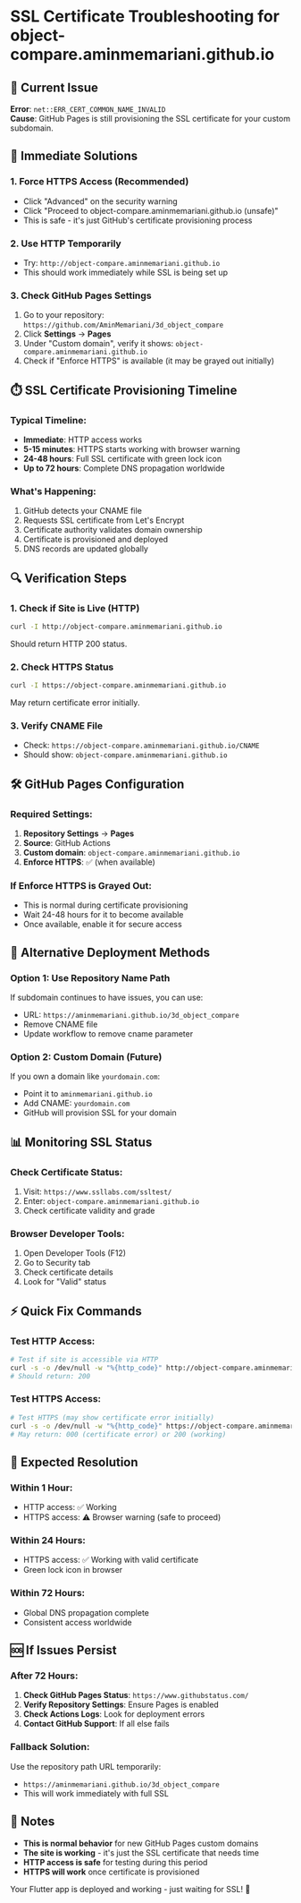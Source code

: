 # SSL Certificate Troubleshooting for object-compare.aminmemariani.github.io

## 🚨 Current Issue
**Error**: `net::ERR_CERT_COMMON_NAME_INVALID`  
**Cause**: GitHub Pages is still provisioning the SSL certificate for your custom subdomain.

## 🔧 Immediate Solutions

### 1. **Force HTTPS Access (Recommended)**
- Click "Advanced" on the security warning
- Click "Proceed to object-compare.aminmemariani.github.io (unsafe)"
- This is safe - it's just GitHub's certificate provisioning process

### 2. **Use HTTP Temporarily**
- Try: `http://object-compare.aminmemariani.github.io`
- This should work immediately while SSL is being set up

### 3. **Check GitHub Pages Settings**
1. Go to your repository: `https://github.com/AminMemariani/3d_object_compare`
2. Click **Settings** → **Pages**
3. Under "Custom domain", verify it shows: `object-compare.aminmemariani.github.io`
4. Check if "Enforce HTTPS" is available (it may be grayed out initially)

## ⏱️ SSL Certificate Provisioning Timeline

### **Typical Timeline:**
- **Immediate**: HTTP access works
- **5-15 minutes**: HTTPS starts working with browser warning
- **24-48 hours**: Full SSL certificate with green lock icon
- **Up to 72 hours**: Complete DNS propagation worldwide

### **What's Happening:**
1. GitHub detects your CNAME file
2. Requests SSL certificate from Let's Encrypt
3. Certificate authority validates domain ownership
4. Certificate is provisioned and deployed
5. DNS records are updated globally

## 🔍 Verification Steps

### 1. **Check if Site is Live (HTTP)**
```bash
curl -I http://object-compare.aminmemariani.github.io
```
Should return HTTP 200 status.

### 2. **Check HTTPS Status**
```bash
curl -I https://object-compare.aminmemariani.github.io
```
May return certificate error initially.

### 3. **Verify CNAME File**
- Check: `https://object-compare.aminmemariani.github.io/CNAME`
- Should show: `object-compare.aminmemariani.github.io`

## 🛠️ GitHub Pages Configuration

### **Required Settings:**
1. **Repository Settings** → **Pages**
2. **Source**: GitHub Actions
3. **Custom domain**: `object-compare.aminmemariani.github.io`
4. **Enforce HTTPS**: ✅ (when available)

### **If Enforce HTTPS is Grayed Out:**
- This is normal during certificate provisioning
- Wait 24-48 hours for it to become available
- Once available, enable it for secure access

## 🚀 Alternative Deployment Methods

### **Option 1: Use Repository Name Path**
If subdomain continues to have issues, you can use:
- URL: `https://aminmemariani.github.io/3d_object_compare`
- Remove CNAME file
- Update workflow to remove cname parameter

### **Option 2: Custom Domain (Future)**
If you own a domain like `yourdomain.com`:
- Point it to `aminmemariani.github.io`
- Add CNAME: `yourdomain.com`
- GitHub will provision SSL for your domain

## 📊 Monitoring SSL Status

### **Check Certificate Status:**
1. Visit: `https://www.ssllabs.com/ssltest/`
2. Enter: `object-compare.aminmemariani.github.io`
3. Check certificate validity and grade

### **Browser Developer Tools:**
1. Open Developer Tools (F12)
2. Go to Security tab
3. Check certificate details
4. Look for "Valid" status

## ⚡ Quick Fix Commands

### **Test HTTP Access:**
```bash
# Test if site is accessible via HTTP
curl -s -o /dev/null -w "%{http_code}" http://object-compare.aminmemariani.github.io
# Should return: 200
```

### **Test HTTPS Access:**
```bash
# Test HTTPS (may show certificate error initially)
curl -s -o /dev/null -w "%{http_code}" https://object-compare.aminmemariani.github.io
# May return: 000 (certificate error) or 200 (working)
```

## 🎯 Expected Resolution

### **Within 1 Hour:**
- HTTP access: ✅ Working
- HTTPS access: ⚠️ Browser warning (safe to proceed)

### **Within 24 Hours:**
- HTTPS access: ✅ Working with valid certificate
- Green lock icon in browser

### **Within 72 Hours:**
- Global DNS propagation complete
- Consistent access worldwide

## 🆘 If Issues Persist

### **After 72 Hours:**
1. **Check GitHub Pages Status**: `https://www.githubstatus.com/`
2. **Verify Repository Settings**: Ensure Pages is enabled
3. **Check Actions Logs**: Look for deployment errors
4. **Contact GitHub Support**: If all else fails

### **Fallback Solution:**
Use the repository path URL temporarily:
- `https://aminmemariani.github.io/3d_object_compare`
- This will work immediately with full SSL

## 📝 Notes

- **This is normal behavior** for new GitHub Pages custom domains
- **The site is working** - it's just the SSL certificate that needs time
- **HTTP access is safe** for testing during this period
- **HTTPS will work** once certificate is provisioned

Your Flutter app is deployed and working - just waiting for SSL! 🚀

